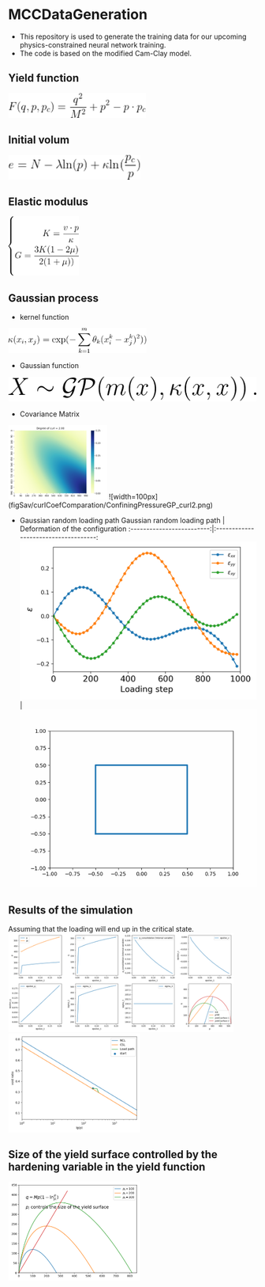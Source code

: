 # MCCDataGeneration
- This repository is used to generate the training data for our upcoming physics-constrained neural network training.
- The code is based on the modified Cam-Clay model.

## Yield function
<img src="doc/Equation/yieldfunc.gif" alt="" height="50" title="">

## Initial volum 
<img src="doc/Equation/InitialVolum.gif" alt="" height="50" title="">

## Elastic modulus
<img src="doc/Equation/elasticModulus.gif" alt="" height="120" title="">

## Gaussian process
- kernel function
<img src="doc/Equation/kernelFunction.gif" alt="" height="50" title="">

- Gaussian function
<img src="doc/Equation/gaussianFunction.gif" alt="" height="50" title="">

- Covariance Matrix
<img src="figSav/curlCoefComparation/CovariabceHeatMap_curl2.png" alt="" height="150" title="">
![width=100px](figSav/curlCoefComparation/ConfiningPressureGP_curl2.png)

- Gaussian random loading path
Gaussian random loading path          |  Deformation of the configuration
:-------------------------:|:------------------------------------:
![](figSav/curlCoefComparation/ConfiningPressureGP_curl2.png)  |  ![](MCCData/animation/deformation_0.gif)

## Results of the simulation
Assuming that the loading will end up in the critical state.
<img src="figSav/MCCmodel-1.png" alt="MCC loading display" height="200" title="MCC loading display">
<img src="figSav/MCCmodel-2.png" alt="MCC loading display" height="200" title="MCC loading display">

## Size of the yield surface controlled by the hardening variable in the yield function
<img src="figSav/YieldSurface.svg" alt="MCC loading display" height="200" title="MCC loading display">
